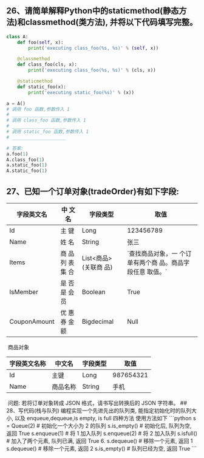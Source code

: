 ## 26、请简单解释Python中的staticmethod(静态方法)和classmethod(类方法), 并将以下代码填写完整。
```python
class A:
    def foo(self, x):
        print('executing class_foo(%s, %s)' % (self, x))

    @classmethod
    def class_foo(cls, x):
        print('executing class_foo(%s, %s)' % (cls, x))

    @staticmethod
    def static_foo(x):
        print('executing static_foo(%s)' % (x))

a = A()
# 调用 foo 函数,参数传入 1
# ____________________
# 调用 class_foo 函数,参数传入 1
# ____________________
# 调用 static_foo 函数,参数传入 1
# ____________________

# 答案:
a.foo(1)
A.class_foo(1)
a.static_foo(1)
A.static_foo(1)
```
## 27、已知一个订单对象(tradeOrder)有如下字段:
<table>
<thead>
<tr class="header">
<th>字段英文名</th>
<th>中 文 名</th>
<th>字段类型</th>
<th>取值</th>
</tr>
</thead>
<tbody>
<tr class="odd">
<td>Id</td>
<td>主 键</td>
<td>Long</td>
<td>123456789</td>
</tr>
<tr class="even">
<td>Name</td>
<td>姓 名</td>
<td>String</td>
<td>张三</td>
</tr>
<tr class="odd">
<td>Items</td>
<td>商 品 列 表 集 合</td>
<td>List<商品> (关联商 品)</td>
<td>`查找商品对象，一 个订单有两个商 品。商品字段任意 取值。`</td>
</tr>
<tr class="even">
<td>IsMember</td>
<td>是 否 是 会 员</td>
<td>Boolean</td>
<td>True</td>
</tr>
<tr class="odd">
<td>CouponAmount</td>
<td>优 惠 券 金 额</td>
<td>Bigdecimal</td>
<td>Null</td>
</tr>
</tbody>
</table>
​ 商品对象
<table>
<thead>
<tr class="header">
<th>字段英文名称</th>
<th>中文名</th>
<th>字段类型</th>
<th>取值</th>
</tr>
</thead>
<tbody>
<tr class="odd">
<td>Id</td>
<td>主键</td>
<td>Long</td>
<td>987654321</td>
</tr>
<tr class="even">
<td>Name</td>
<td>商品名称</td>
<td>String</td>
<td>手机</td>
</tr>
</tbody>
</table>
​ 问题: 若将订单对象转成 JSON 格式，请书写出转换后的 JSON 字符串。
## 28、写代码(栈与队列)
​ 编程实现一个先进先出的队列类, 能指定初始化时的队列大小, 以及 enqueue,dequeue,is empty, is full 四种方法
​ 使用方法如下
```python
s = Queue(2)  # 初始化一个大小为 2 的队列
s.is_empty()  # 初始化后, 队列为空, 返回 True
s.enqueue(1)  # 将 1 加入队列
s.enqueue(2)  # 将 2 加入队列
s.isfull()  # 加入了两个元素, 队列已满, 返回 True 6. s.dequeue() # 移除一个元素, 返回 1
s.dequeue()  # 移除一个元素, 返回 2
s.is_empty()  # 队列已经为空, 返回 True
```